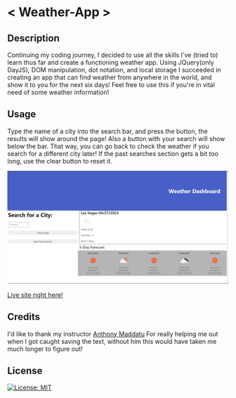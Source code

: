 # < Weather-App >

## Description
Continuing my coding journey, I decided to use all the skills I've (tried to) learn thus far and create a functioning weather app. Using JQuery(only DayJS), DOM manipulation, dot notation, and local storage I succeeded in creating an app that can find weather from anywhere in the world, and show it to you for the next six days! Feel free to use this if you're in vital need of some weather information!

## Usage

Type the name of a city into the search bar, and press the button, the results will show around the page! Also a button with your search will show below the bar. That way, you can go back to check the weather if you search for a different city later! If the past searches section gets a bit too long, use the clear button to reset it.

![](./assets/images/WeatherDash.JPG)

[Live site right here!](https://shadowasders.github.io/Weather-App/)

## Credits

I'd like to thank my instructor [Anthony Maddatu](https://github.com/amaddatu) For really helping me out when I got caught saving the text, without him this would have taken me much longer to figure out!

## License

[![License: MIT](https://img.shields.io/badge/License-MIT-yellow.svg)](https://opensource.org/licenses/MIT)